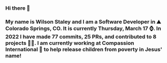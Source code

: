 ### Hi there 👋

### My name is Wilson Staley and I am a Software Developer in ⛰ Colorado Springs, CO.  It is currently Thursday, March 17 ⌚. In 2022 I have made 77 commits, 25 PRs, and contributed to 8 projects 👨‍💻. I am currently working at Compassion International 🏢 to help release children from poverty in Jesus' name!